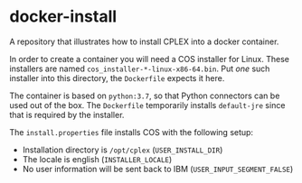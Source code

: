 # docker-install
A repository that illustrates how to install CPLEX into a docker container.

In order to create a container you will need a COS installer for Linux.
These installers are named `cos_installer-*-linux-x86-64.bin`. Put *one*
such installer into this directory, the `Dockerfile` expects it here.

The container is based on `python:3.7`, so that Python connectors can
be used out of the box. The `Dockerfile` temporarily installs `default-jre`
since that is required by the installer.

The `install.properties` file installs COS with the following setup:
- Installation directory is `/opt/cplex` (`USER_INSTALL_DIR`)
- The locale is english (`INSTALLER_LOCALE`)
- No user information will be sent back to IBM (`USER_INPUT_SEGMENT_FALSE`)